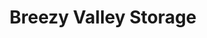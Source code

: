 ---
title: "Breezy Valley Storage"
url: /saint-george/breezy-valley-storage/
shop: storage rental
---